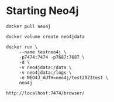 # Starting Neo4j

```
docker pull neo4j
```


```
docker volume create neo4jdata
```


```
docker run \
     --name testneo4j \
     -p7474:7474 -p7687:7687 \
     -d \
     -v neo4jdata:/data \
     -v neo4jdata:/logs \
     -e NEO4J_AUTH=neo4j/test2023test \
     neo4j
```

```
http://localhost:7474/browser/
```